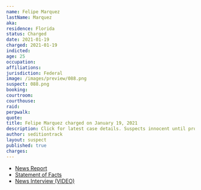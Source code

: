 ```yaml
---
name: Felipe Marquez
lastName: Marquez
aka:
residence: Florida
status: Charged
date: 2021-01-19
charged: 2021-01-19
indicted:
age: 25
occupation:
affiliations:
jurisdiction: Federal
image: /images/preview/088.png
suspect: 088.png
booking:
courtroom:
courthouse:
raid:
perpwalk:
quote:
title: Felipe Marquez charged on January 19, 2021
description: Click for latest case details. Suspects innocent until proven guilty.
author: seditiontrack
layout: suspect
published: true
charges:
---
```

- [News Report](https://www.sun-sentinel.com/news/fl-ne-south-florida-arrest-capitol-break-in-20210119-6u2wlop4tfayxmcglbstn3id54-story.html)
- [Statement of Facts](https://www.scribd.com/document/491301441/Man-from-Coral-Springs-charged-in-Capitol-riot)
- [News Interview (VIDEO)](https://miami.cbslocal.com/2021/01/20/felipe-marquez-storm-capitol-rosa-parks-martin-luther-king-moment/)
